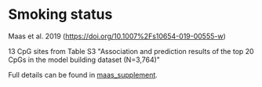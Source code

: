 # Smoking status

Maas et al. 2019 (https://doi.org/10.1007%2Fs10654-019-00555-w)

13 CpG sites from Table S3 "Association and prediction results of the top 20 CpGs in the model building dataset (N=3,764)"

Full details can be found in [maas_supplement](sources/maas_supplement.docx).
